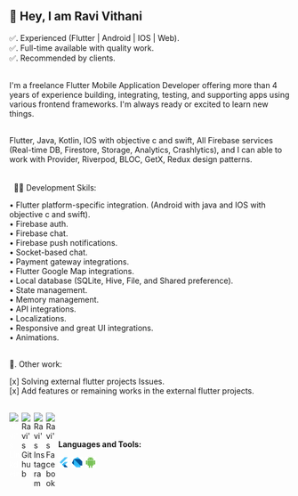 ## 👋 Hey, I am Ravi Vithani 

✅. Experienced (Flutter | Android | IOS | Web).<br/>
✅. Full-time available with quality work.<br/>
✅. Recommended by clients.<br/><br/>

I'm a freelance Flutter Mobile Application Developer offering more than 4 years of experience building, integrating, testing, and supporting apps using various frontend frameworks. I'm always ready or excited to learn new things.<br/><br/>

Flutter, Java, Kotlin, IOS with objective c and swift, All Firebase services (Real-time DB, Firestore, Storage, Analytics, Crashlytics), and I can able to work with Provider, Riverpod, BLOC, GetX, Redux design patterns.<br/><br/><br/>
 
👨‍💻 Development Skils:<br/>

• Flutter platform-specific integration. (Android with java and IOS with objective c and swift).<br/>
• Firebase auth.<br/>
• Firebase chat.<br/>
• Firebase push notifications.<br/>
• Socket-based chat.<br/>
• Payment gateway integrations.<br/>
• Flutter Google Map integrations.<br/>
• Local database (SQLite, Hive, File, and Shared preference).<br/>
• State management.<br/>
• Memory management.<br/>
• API integrations.<br/>
• Localizations.<br/>
• Responsive and great UI integrations.<br/>
• Animations.<br/><br/>

💼. Other work:<br/>

[x] Solving external flutter projects Issues.<br/>
[x] Add features or remaining works in the external flutter projects.<br/>


<br/>
<a href="https://www.linkedin.com/in/ravi-vithani-612985199" style="color:#ffffff">
  <img align="left" alt="Ravi's Linkdein" width="22px" src="https://cdn.jsdelivr.net/npm/simple-icons@v3/icons/linkedin.svg" />
</a>
<a href="https://github.com/Androidsignal">
  <img align="left" alt="Ravi's Github" width="22px" src="https://cdn.jsdelivr.net/npm/simple-icons@v3/icons/github.svg" />
</a>
<a href="https://www.instagram.com/r_patel_714/">
  <img align="left" alt="Ravi's Instagram" width="22px" src="https://cdn.jsdelivr.net/npm/simple-icons@v3/icons/instagram.svg" />
</a>
<a href="https://www.facebook.com/vithani.ravi">
  <img align="left" alt="Ravi's Facebook" width="22px" src="https://cdn.jsdelivr.net/npm/simple-icons@v3/icons/facebook.svg" />
</a>
<br/>
<br/>





**Languages and Tools:**  

<code><img height="20" src="https://raw.githubusercontent.com/github/explore/80688e429a7d4ef2fca1e82350fe8e3517d3494d/topics/flutter/flutter.png"></code>
<code><img height="20" src="https://raw.githubusercontent.com/github/explore/80688e429a7d4ef2fca1e82350fe8e3517d3494d/topics/dart/dart.png"></code>
<code><img height="20" src="https://raw.githubusercontent.com/github/explore/80688e429a7d4ef2fca1e82350fe8e3517d3494d/topics/android/android.png"></code>
